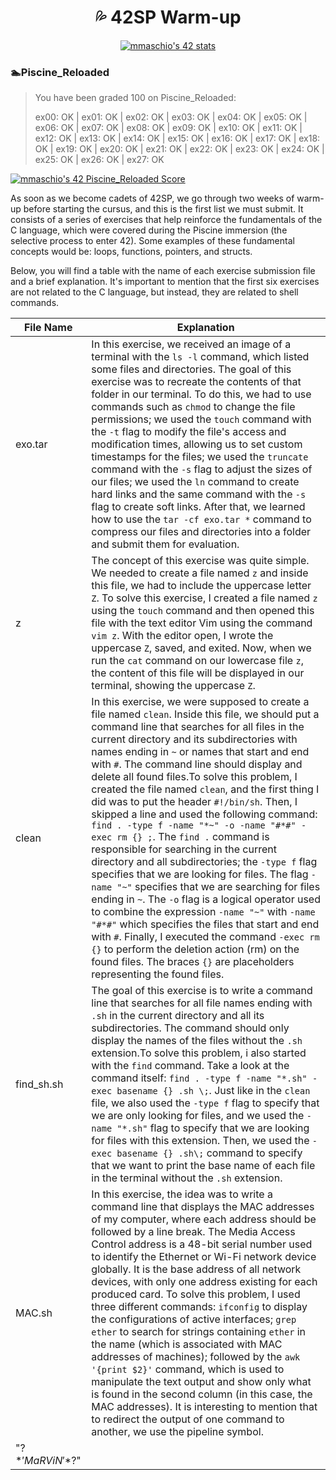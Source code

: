 <div align='center'>

# :sweat_drops: 42SP Warm-up 
[![mmaschio's 42 stats](https://badge42.vercel.app/api/v2/clkblnlu7001608l83ar9hs4v/stats?cursusId=60&coalitionId=undefined)](https://github.com/matheusPavoski/badge42)

<div align='left'>

### :swimmer:Piscine_Reloaded
<blockquote>You have been graded 100 on Piscine_Reloaded:

ex00: OK | ex01: OK | ex02: OK | ex03: OK | ex04: OK | ex05: OK | ex06: OK | ex07: OK | ex08: OK | ex09: OK | ex10: OK | ex11: OK | ex12: OK | ex13: OK | ex14: OK | ex15: OK | ex16: OK | ex17: OK | ex18: OK | ex19: OK | ex20: OK | ex21: OK | ex22: OK | ex23: OK | ex24: OK | ex25: OK | ex26: OK | ex27: OK </blockquote>

[![mmaschio's 42 Piscine_Reloaded Score](https://badge42.vercel.app/api/v2/clkblnlu7001608l83ar9hs4v/project/3159549)](https://github.com/JaeSeoKim/badge42)

</div>
</div>

As soon as we become cadets of 42SP, we go through two weeks of warm-up before starting the cursus, and this is the first list we must submit. It consists of a series of exercises that help reinforce the fundamentals of the C language, which were covered during the Piscine immersion (the selective process to enter 42). Some examples of these fundamental concepts would be: loops, functions, pointers, and structs.

Below, you will find a table with the name of each exercise submission file and a brief explanation. It's important to mention that the first six exercises are not related to the C language, but instead, they are related to shell commands.

|File Name | Explanation|
|----------|------------|
|exo.tar   |In this exercise, we received an image of a terminal with the `ls -l` command, which listed some files and directories. The goal of this exercise was to recreate the contents of that folder in our terminal. To do this, we had to use commands such as `chmod` to change the file permissions; we used the `touch` command with the `-t` flag to modify the file's access and modification times, allowing us to set custom timestamps for the files; we used the `truncate` command with the `-s` flag to adjust the sizes of our files; we used the `ln` command to create hard links and the same command with the `-s` flag to create soft links. After that, we learned how to use the `tar -cf exo.tar *` command to compress our files and directories into a folder and submit them for evaluation.|
|z|The concept of this exercise was quite simple. We needed to create a file named `z` and inside this file, we had to include the uppercase letter `Z`. To solve this exercise, I created a file named `z` using the `touch` command and then opened this file with the text editor Vim using the command `vim z`. With the editor open, I wrote the uppercase `Z`, saved, and exited. Now, when we run the `cat` command on our lowercase file `z`, the content of this file will be displayed in our terminal, showing the uppercase `Z`.|
|clean|In this exercise, we were supposed to create a file named `clean`. Inside this file, we should put a command line that searches for all files in the current directory and its subdirectories with names ending in `~` or names that start and end with `#`. The command line should display and delete all found files.To solve this problem, I created the file named `clean`, and the first thing I did was to put the header `#!/bin/sh`. Then, I skipped a line and used the following command: `find . -type f -name "*~" -o -name "#*#" -exec rm {} ;`. The `find .` command is responsible for searching in the current directory and all subdirectories; the `-type f` flag specifies that we are looking for files. The flag `-name "~"` specifies that we are searching for files ending in `~`. The `-o` flag is a logical operator used to combine the expression `-name "~"` with `-name "#*#"` which specifies the files that start and end with `#`. Finally, I executed the command `-exec rm {}` to perform the deletion action (rm) on the found files. The braces `{}` are placeholders representing the found files.|
|find_sh.sh|The goal of this exercise is to write a command line that searches for all file names ending with `.sh` in the current directory and all its subdirectories. The command should only display the names of the files without the `.sh` extension.To solve this problem, i also started with the `find` command. Take a look at the command itself: `find . -type f -name "*.sh" -exec basename {} .sh \;`. Just like in the `clean` file, we also used the `-type f` flag to specify that we are only looking for files, and we used the `-name "*.sh"` flag to specify that we are looking for files with this extension. Then, we used the `-exec basename {} .sh\;` command to specify that we want to print the base name of each file in the terminal without the `.sh` extension.
|MAC.sh|In this exercise, the idea was to write a command line that displays the MAC addresses of my computer, where each address should be followed by a line break. The Media Access Control address is a 48-bit serial number used to identify the Ethernet or Wi-Fi network device globally. It is the base address of all network devices, with only one address existing for each produced card. To solve this problem, I used three different commands: `ifconfig` to display the configurations of active interfaces; `grep ether` to search for strings containing `ether` in the name (which is associated with MAC addresses of machines); followed by the `awk '{print $2}'` command, which is used to manipulate the text output and show only what is found in the second column (in this case, the MAC addresses). It is interesting to mention that to redirect the output of one command to another, we use the pipeline symbol.|
|"\?$*'MaRViN'*$?\"|


